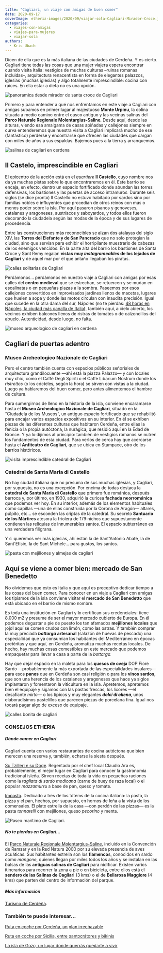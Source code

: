 ```yaml
---
title: "Cagliari, un viaje con amigas de buen comer"
date: 2020-09-17
coverImage: etheria-images/2020/09/viajar-sola-Cagliari-Mirador-Croce.jpg
categories: 
  - viajes-con-amigas
  - viajes-para-mujeres
  - viajar-sola
authors: 
  - Kris Ubach
---
```


Dicen de ella que es la más italiana de las ciudades de Cerdeña. Y es cierto. Cagliari tiene todas las cosas que una mujer viajera espera encontrar cuando visita Italia: vestigios de muchas culturas –ruinas romanas incluidas–, arquitectura renacentista en forma de elegantes palazzos, iglesias (muchas iglesias) y algo totalmente imprescindible: cocina con raíces. En ella estar a dieta no es una opción.

![panoramica desde mirador de santa croce de Cagliari](etheria-images/2020/09/viajar-sola-Cagliari-Mirador-Croce.jpg "Vistas desde el mirador de la Santa Croce. © Kris Ubach")

Primero y para entender a qué nos enfrentamos en este viaje a Cagliari con amigas 
subamos en primer lugar al majestuoso **Monte Urpinu**, la colina situada a medio camino 
entre el casco antiguo y las vecinas salinas del **Parco Naturale Regionale 
Molentargius-Saline**. Desde aquí, desde las alturas, viendo esa amalgama de casas 
apiñadas y callejones siempre en curva entenderemos que nuestra visita a Cagliari 
implicará mucho de ese (fantástico) perderse y encontrarse que ofrecen las ciudades que 
cargan con miles de años a sus espaldas. Bajemos pues a la tierra y arranquemos. 

![salinas de cagliari en cerdena](etheria-images/2020/09/Parque-Salinas-Cagliari.jpg "Salinas del Parco Naturale Regionale Molentargius-Saline. © Kris Ubach")

## Il Castelo, imprescindible en Cagliari

El epicentro de la acción está en el _quartiere_ **Il Castello**, cuyo nombre nos da ya 
muchas pistas sobre lo que encontraremos en él. Este barrio se encaja, en efecto, dentro 
un espacio fortificado donde abundan las torres defensivas, los bastiones y las puertas 
de acceso intramuros. Durante seis siglos (se dice pronto) Il Castello no estuvo 
habitado por sardos sino por familias nobles e influyentes que procedían de otros reinos 
con más o menos poder sobre la isla. Por aquí pasaron pisanos y genoveses, catalanes y 
aragoneses, austríacos y saboyardos, y todos ellos fueron decorando la ciudadela según 
las modas de la época y de sus lugares de procedencia. 

Entre las construcciones más reconocibles se alzan dos atalayas del siglo XIV, las 
**Torres del Elefante y de San Pancracio** que no solo protegían la ciudad, sino que 
servían para exhibir el horripilante muestrario de cabezas de los enemigos vencidos. En 
la parte alta del barrio los bastiones de Santa Croce y Sant Remy regalan **vistas muy 
_instagrameables_ de los tejados de Cagliari** y de aquel mar por el que antaño llegaban 
los piratas. 

![calles solitarias de Cagliari](etheria-images/2020/09/viajes-para-mujeres-Cagliari.jpg "Calle de Cagliari. © Kris Ubach")

Perdámonos... perdámonos en nuestro viaje a Cagliari con amigas por esas calles del 
**centro medieval** que se estrechan, se retuercen y se mudan en escalinatas o en 
pequeñas plazas a la sombra. Paseemos por esos callejones convertidos en improvisados 
jardines llenos de macetas, lugares que huelen a sopa y donde las motos circulan con 
inaudita precisión. Igual que sucede en la otra dama del sur, Nápoles (no te pierdas: [48 
horas en Nápoles, la ciudad más canalla de 
Italia](https://etheriamagazine.com/2020/09/04/que-ver-en-napoles-en-fin-de-semana/)), 
también aquí, a cielo abierto, los vecinos exhiben balcones llenos de ristras de tomates 
o de calzoncillos del abuelo. Autenticidad, desde luego, no falta. 

![museo arqueologico de cagliari en cerdena](etheria-images/2020/09/viajar-con-amigas-Cagliari-Museo-Arqueologico.jpg "Museo Archeologico Nazionale de Cagliari. © Kris Ubach")

## Cagliari de puertas adentro

### Museo Archeologico Nazionale de Cagliari

Pero el centro también cuenta con espacios públicos señoriales de arquitectura 
grandilocuente —ahí está la piazza Palazzo— y con locales muy chic, como el Caffè Degli 
Spiriti o el Caffè Libarium Nostrum donde los _ristrettos_ (o los cócteles, según la 
hora) se sirven con vistas a la ciudad. Luego ya hablaremos del buen comer, pero antes 
alimentemos el hambre de cultura. 

Para sumergirnos de lleno en la historia de la isla, conviene encaramarse hasta el 
**Museo Archeologico Nazionale de Cagliari**, situado en la “Ciudadela de los Museos”, 
un antiguo espacio fortificado que se rehabilitó para encajar varios espacios 
expositivos en su interior. En él se exhiben piezas de las diferentes culturas que 
habitaron Cerdeña, entre ellas la fenicia o la propia autóctona, la nurágica, que 
residió aquí en la Edad de Bronce. Y ya lo dijimos al principio: también de vestigios 
romanos se nutren los fundamentos de esta ciudad. Para verlos de cerca hay que acercarse 
hasta el **Anfiteatro de Cagliari**, que se ubica en Stampace, otro de los barrios 
históricos. 

![visita imprescindible catedral de Cagliari](etheria-images/2020/09/viajar-sola-Cagliari-Catedral.jpg "Catedral de Santa Maria di Castello, en Cagliari. © Kris Ubach")

### Catedral de Santa Maria di Castello

No hay ciudad italiana que no presuma de sus muchas iglesias, y Cagliari, por supuesto, 
no es una excepción. Por encima de todas destaca la **catedral de Santa Maria di 
Castello** que primero fue románica, después barroca y, por último, en 1930, adquirió la 
curiosa **fachada neorrománica** que podemos ver hoy. En su interior, además de los 
elementos habituales como capillas —una de ellas construida por la Corona de Aragón— 
altares, púlpito, etc… se esconden las criptas de la catedral. Su secreto **Santuario de 
los Mártires** atesora la friolera de 179 nichos que supuestamente contienen las 
reliquias de innumerables santos. El espacio subterráneo es una verdadera filigrana. 

Y si queremos ver más iglesias, ahí están la de Sant'Antonio Abate, la de Sant'Efisio, 
la de Sant Michele... para gustos, los santos. 

![pasta con mejillones y almejas de cagliari](etheria-images/2020/09/viajar-sola-comer-cagliari.jpg "Pasta con mejillones, una delicia en Cagliari. © Kris Ubach")

## Aquí se viene a comer bien: mercado de San Benedetto

No olvidemos que esto es Italia y que aquí es preceptivo dedicar tiempo a las cosas del 
buen comer. Para conocer en un viaje a Cagliari con amigas los tipismos de la isla 
conviene visitar el **mercado de San Benedetto** que está ubicado en el barrio de mismo 
nombre. 

Es toda una institución en Cagliari y lo certifican sus credenciales: tiene 8.000 m2 y 
presume de ser el mayor mercado cubierto de Europa. En él podemos degustar a pie de 
puesto los tan afamados **mejillones locales** que ¡ojo! aquí se comen crudos con limón, 
como las ostras. Y también comprar la muy preciada **_bottarga_ artesanal** (salazón de 
huevas de pescado) una especialidad que ya consumían los habitantes del Mediterráneo en 
épocas pretéritas y que aquí, en Cerdeña, aromatiza muchas recetas locales. De hecho, 
hay muchas cosas comestibles en este mercado que podemos empaquetar para llevar a casa a 
parte de la _bottarga._ 

Hay que dejar espacio en la maleta para los **quesos de oveja** DOP Fiore Sardo 
—probablemente la más exportada de las especialidades insulares— para esos **panes** que 
en Cerdeña son casi religión o para los **vinos sardos,** que son una herencia de los 
catalanes y aragoneses que hace ya siglos implantaron y fomentaron la viticultura en la 
isla. Apretemos, apretemos bien el equipaje y sigamos con las pastas frescas, los 
licores —el desafiante _mirto_— o los típicos y muy elegantes **_dolci di oliena_**, 
unos elaboradísimos pastelillos que parecen piezas de porcelana fina. Igual nos tocará 
pagar algo de exceso de equipaje. 

![calles bonita de cagliari](etheria-images/2020/09/viajar-sola-Cagliari-Barrio-Castello.jpg "Una bonita calle de Cagliari. © Kris Ubach")

### CONSEJOS ETHERIA

##### Dónde comer en Cagliari

Cagliari cuenta con varios restaurantes de cocina autóctona que bien merecen una reserva 
y, también, echarse la siesta después. 

[Su Tzilleri e su Doge](http://www.claudioara.com). Regentado por el chef local Claudio 
Ara es, probablemente, el mejor lugar en Cagliari para conocer la gastronomía 
tradicional isleña. Sirven recetas de toda la vida en pequeñas raciones como la 
_tagliata di sardo modicana_ (carne de buey de raza local) o el popular _mazzamurru_ a 
base de pan, queso y tomate. 

[Impasto](http://www.impasto.me). Dedicado a tres de los tótems de la cocina italiana: 
la pasta, la pizza y el pan, hechos, por supuesto, en hornos de leña a la vista de los 
comensales. El plato estrella de la casa —con perdón de las pizzas— es la pasta 
_tonnarelli_ con mejillones, queso _pecorino_ y menta. 

![Paseo marítimo de Cagliari.](etheria-images/2020/09/cerdena-cagliari.jpg "Paseo marítimo de Cagliari. © Laura Lugaresi")

##### No te pierdas en Cagliari...

El [Parco Naturale Regionale Molentargius-Saline](http://www.parcomolentargius.it), 
incluido en la Convención de Ramsar y en la Red Natura 2000 por su elevada presencia de 
aves acuáticas. Sus habitantes estrella son los **flamencos**, conocidos en sardo como 
_mangone_, quienes llegan por miles todos los años y se instalan en las balsas de las 
**antiguas salinas de Cagliari** para nidificar. Existen varios itinerarios para 
recorrer la zona a pie o en bicicleta, entre ellos está el **sendero de las Salinas de 
Cagliari** (3 kms) o el de **Bellarosa Maggiore** (4 kms) que parten del centro de 
información del parque. 

##### Más información

[Turismo de Cerdeña](http://www.sardegnaturismo.it). 

### También te puede interesar...

[Ruta en coche por Cerdeña, un plan 
irrechazable](https://etheriamagazine.com/2018/09/14/viaje-chicas-isla-cerdena-italia/) 

[Ruta en coche por Sicilia, entre pantocrátores y 
bikinis](https://etheriamagazine.com/2021/07/05/sicilia-pantocratores-y-bikinis/) 

[La isla de Gozo, un lugar donde querrás quedarte a 
vivir](https://etheriamagazine.com/2021/04/29/que-ver-hacer-gozo-malta/)
